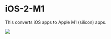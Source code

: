 # iOS-2-M1
This converts iOS apps to Apple M1 (silicon) apps.

![](https://i.imgur.com/I5nWZwu.png)
